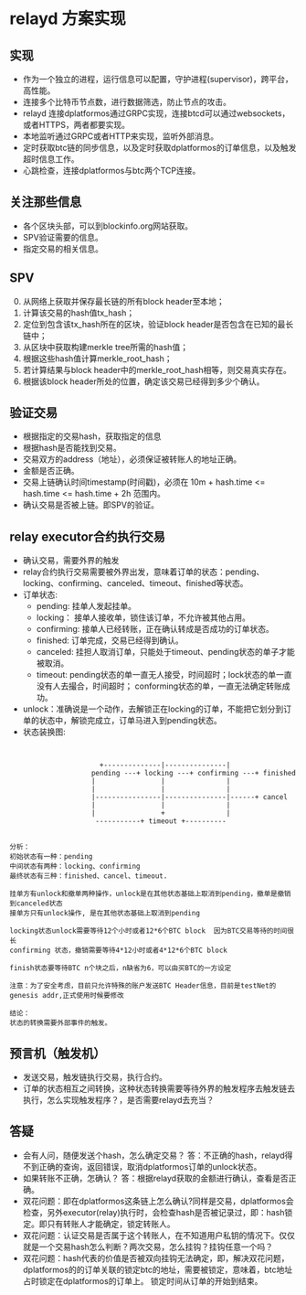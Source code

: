 # relayd 方案实现

## 实现

* 作为一个独立的进程，运行信息可以配置，守护进程(supervisor)，跨平台，高性能。
* 连接多个比特币节点数，进行数据筛选，防止节点的攻击。
* relayd 连接dplatformos通过GRPC实现，连接btcd可以通过websockets，或者HTTPS，两者都要实现。
* 本地监听通过GRPC或者HTTP来实现，监听外部消息。
* 定时获取btc链的同步信息，以及定时获取dplatformos的订单信息，以及触发超时信息工作。
* 心跳检查，连接dplatformos与btc两个TCP连接。

## 关注那些信息

* 各个区块头部，可以到blockinfo.org网站获取。
* SPV验证需要的信息。
* 指定交易的相关信息。

## SPV
0. 从网络上获取并保存最长链的所有block header至本地；
1. 计算该交易的hash值tx_hash；
2. 定位到包含该tx_hash所在的区块，验证block header是否包含在已知的最长链中；
3. 从区块中获取构建merkle tree所需的hash值；
4. 根据这些hash值计算merkle_root_hash；
5. 若计算结果与block header中的merkle_root_hash相等，则交易真实存在。
6. 根据该block header所处的位置，确定该交易已经得到多少个确认。

## 验证交易

* 根据指定的交易hash，获取指定的信息
* 根据hash是否能找到交易。
* 交易双方的address（地址），必须保证被转账人的地址正确。
* 金额是否正确。
* 交易上链确认时间timestamp(时间戳)，必须在 10m + hash.time <= hash.time <= hash.time + 2h 范围内。
* 确认交易是否被上链。即SPV的验证。

## relay executor合约执行交易

* 确认交易，需要外界的触发
* relay合约执行交易需要被外界出发，意味着订单的状态：pending、locking、confirming、canceled、timeout、finished等状态。
* 订单状态:
    * pending: 挂单人发起挂单。
    * locking： 接单人接收单，锁住该订单，不允许被其他占用。
    * confirming: 接单人已经转账，正在确认转成是否成功的订单状态。
    * finished: 订单完成，交易已经得到确认。
    * canceled: 挂担人取消订单，只能处于timeout、pending状态的单子才能被取消。
    * timeout: pending状态的单一直无人接受，时间超时；lock状态的单一直没有人去撮合，时间超时； conforming状态的单，一直无法确定转账成功。
* unlock：准确说是一个动作，去解锁正在locking的订单，不能把它划分到订单的状态中，解锁完成立，订单马进入到pending状态。
* 状态装换图:
```


                      +--------------|---------------|
                    pending ---+ locking ---+ confirming ---+ finished
                    |                |               |
                    |                |               |
                    |----------------|---------------|------+ cancel
                    |                |               |
                    |                +               |
                     -----------+ timeout +----------


分析：
初始状态有一种：pending
中间状态有两种：locking、confirming
最终状态有三种：finished、cancel、timeout.

挂单方有unlock和撤单两种操作，unlock是在其他状态基础上取消到pending，撤单是撤销到canceled状态
接单方只有unlock操作, 是在其他状态基础上取消到pending

locking状态unlock需要等待12个小时或者12*6个BTC block  因为BTC交易等待的时间很长
confirming 状态，撤销需要等待4*12小时或者4*12*6个BTC block

finish状态要等待BTC n个块之后，n缺省为6，可以由买BTC的一方设定

注意：为了安全考虑，目前只允许特殊的账户发送BTC Header信息，目前是testNet的genesis addr,正式使用时候要修改

结论：
状态的转换需要外部事件的触发。
```

## 预言机（触发机）

* 发送交易，触发链执行交易，执行合约。
* 订单的状态相互之间转换，这种状态转换需要等待外界的触发程序去触发链去执行，怎么实现触发程序？，是否需要relayd去充当？

## 答疑

* 会有人问，随便发送个hash，怎么确定交易？ 答：不正确的hash，relayd得不到正确的查询，返回错误，取消dplatformos订单的unlock状态。
* 如果转账不正确，怎确认？ 答：根据relayd获取的金额进行确认，查看是否正确。
* 双花问题：即在dplatformos这条链上怎么确认?同样是交易，dplatformos会检查，另外executor(relay)执行时，会检查hash是否被记录过，即：hash锁定。即只有转账人才能确定，锁定转账人。
* 双花问题：认证交易是否属于这个转账人，在不知道用户私钥的情况下。仅仅就是一个交易hash怎么判断？两次交易，怎么挂钩？挂钩任意一个吗？
* 双花问题：hash代表的价值是否被双向挂钩无法确定，即，解决双花问题，dplatformos的的订单关联的锁定btc的地址，需要被锁定，意味着，btc地址占时锁定在dplatformos的订单上。
    锁定时间从订单的开始到结束。
